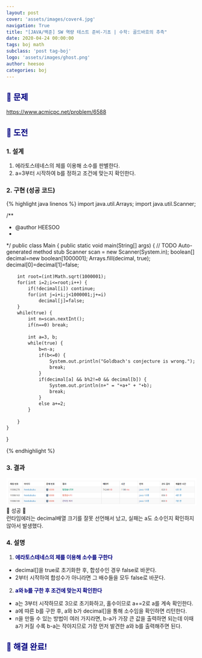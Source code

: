 ```yaml
---
layout: post
cover: 'assets/images/cover4.jpg'
navigation: True
title: "[JAVA/백준] SW 역량 테스트 준비-기초 | 수학: 골드바흐의 추측"
date: 2020-04-24 00:00:00
tags: boj math
subclass: 'post tag-boj'
logo: 'assets/images/ghost.png'
author: heesoo
categories: boj
---
```

## <span style="color:navy">👀 문제</span>
<https://www.acmicpc.net/problem/6588>

## <span style="color:navy">👊 도전</span>

### 1. 설계
1. 에라토스테네스의 체를 이용해 소수를 판별한다.
2. a=3부터 시작하여 b를 정하고 조건에 맞는지 확인한다.

### 2. 구현 (성공 코드)
{% highlight java linenos %}
import java.util.Arrays;
import java.util.Scanner;

/**
 * @author HEESOO
 *
 */
public class Main {
	public static void main(String[] args) {
		// TODO Auto-generated method stub
		Scanner scan = new Scanner(System.in);
		boolean[] decimal=new boolean[1000001];
		Arrays.fill(decimal, true);
		decimal[0]=decimal[1]=false;
		
		int root=(int)Math.sqrt(1000001);
		for(int i=2;i<=root;i++) {
			if(!decimal[i]) continue;
			for(int j=i+i;j<1000001;j+=i)
				decimal[j]=false;
		}
		while(true) {
			int n=scan.nextInt();
			if(n==0) break;
			
			int a=3, b;
			while(true) {
				b=n-a;
				if(b<=0) {
					System.out.println("Goldbach's conjecture is wrong.");
					break;
				}
				if(decimal[a] && b%2!=0 && decimal[b]) {
					System.out.println(n+" = "+a+" + "+b);
					break;
				}
				else a+=2;
			}
			
		}
	}
}

 {% endhighlight %}

### 3. 결과
![실행결과](./assets/images/200424_4.PNG)
🤟 성공 🤟  
런타임에러는 decimal배열 크기를 잘못 선언해서 났고, 실패는 a도 소수인지 확인하지 않아서 발생했다.

### 4. 설명
1. **<span style="color:navy">에라토스테네스의 체를 이용해 소수를 구한다</span>**
- decimal[]을 true로 초기화한 후, 합성수인 경우 false로 바꾼다.
- 2부터 시작하여 합성수가 아니라면 그 배수들을 모두 false로 바꾼다.

2. **<span style="color:navy">a와 b를 구한 후 조건에 맞는지 확인한다</span>**
- a는 3부터 시작하므로 3으로 초기화하고, 홀수이므로 a+=2로 a를 계속 확인한다.
- a에 따른 b를 구한 후, a와 b가 decimal[]을 통해 소수임을 확인하면 리턴한다.
- n을 만들 수 있는 방법이 여러 가지라면, b-a가 가장 큰 값을 출력하면 되는데 이때 a가 커질 수록 b-a는 작아지므로 가장 먼저 발견한 a와 b를 출력해주면 된다.

## <span style="color:navy">👏 해결 완료!</span>

